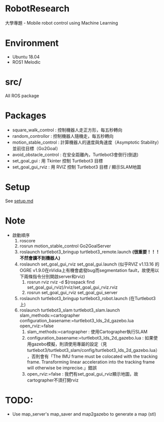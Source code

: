 # RobotResearch
大學專題 - Mobile robot control using Machine Learning

# Environment
* Ubuntu 18.04
* ROS1 Melodic

# src/ 
All ROS package

# Packages
* square_walk_control : 控制機器人走正方形，每五秒轉向
* random_controllor : 控制機器人隨機走，每五秒轉向
* motion_stable_control : 計算機器人的速度與角速度（Asymptotic Stability）並前往目標（Go2Goal）
* avoid_obstacle_control : 在安全距離內，Turtlebot3會倒行(倒退) 
* set_goal_gui : 用 Tkinter 控制 Turtlebot3 目標
* set_goal_gui_rviz : 用 RVIZ 控制 Turtlebot3 目標 / 顯示SLAM地圖

# Setup
See [setup.md](setup.md)

# Note
* 啟動順序
	1. roscore 
	2. rosrun motion_stable_control Go2GoalServer 
	3. roslaunch turtlebot3_bringup turtlebot3_remote.launch **(很重要！！！不然會讀不到機器人)**
	4. roslaunch set_goal_gui_rviz set_goal_gui.launch (似乎RVIZ v1.13.16 的OGRE v1.9.0在nVidia上有機會處發bug而segmentation fault，故使用以下兩條指令分別開啟server和rviz)
		1. rosrun rviz rviz -d $(rospack find set_goal_gui_rviz)/rviz/set_goal_gui_rviz.rviz
		2. rosrun set_goal_gui_rviz set_goal_gui_server
	5. roslaunch turtlebot3_bringup turtlebot3_robot.launch (在Turtlebot3 上)
	6. roslaunch turtlebot3_slam turtlebot3_slam.launch slam_methods:=cartographer configuration_basename:=turtlebot3_lds_2d_gazebo.lua open_rviz:=false
		1. slam_methods:=cartographer : 使用Cartographer執行SLAM
		2. configuration_basename:=turtlebot3_lds_2d_gazebo.lua : 如果使用gazebo模擬，則須使用專屬的設定（見turtlebot3/turtlebot3_slam/config/turtlebot3_lds_2d_gazebo.lua），否則會有「The IMU frame must be colocated with the tracking frame. Transforming linear acceleration into the tracking frame will otherwise be imprecise.」錯誤
		3. open_rviz:=false : 我們有set_goal_gui_rviz顯示地圖，故cartographer不須打開rviz


# TODO:
* Use map_server's map_saver and map2gazebo to generate a map (stl)